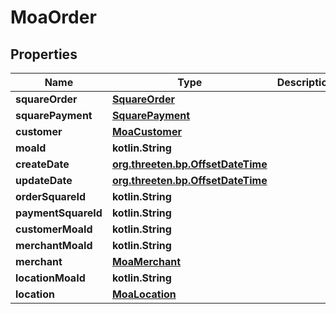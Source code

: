 
# MoaOrder

## Properties
Name | Type | Description | Notes
------------ | ------------- | ------------- | -------------
**squareOrder** | [**SquareOrder**](SquareOrder.md) |  |  [optional]
**squarePayment** | [**SquarePayment**](SquarePayment.md) |  |  [optional]
**customer** | [**MoaCustomer**](MoaCustomer.md) |  |  [optional]
**moaId** | **kotlin.String** |  |  [optional]
**createDate** | [**org.threeten.bp.OffsetDateTime**](org.threeten.bp.OffsetDateTime.md) |  |  [optional]
**updateDate** | [**org.threeten.bp.OffsetDateTime**](org.threeten.bp.OffsetDateTime.md) |  |  [optional]
**orderSquareId** | **kotlin.String** |  |  [optional]
**paymentSquareId** | **kotlin.String** |  |  [optional]
**customerMoaId** | **kotlin.String** |  |  [optional]
**merchantMoaId** | **kotlin.String** |  |  [optional]
**merchant** | [**MoaMerchant**](MoaMerchant.md) |  |  [optional]
**locationMoaId** | **kotlin.String** |  |  [optional]
**location** | [**MoaLocation**](MoaLocation.md) |  |  [optional]



